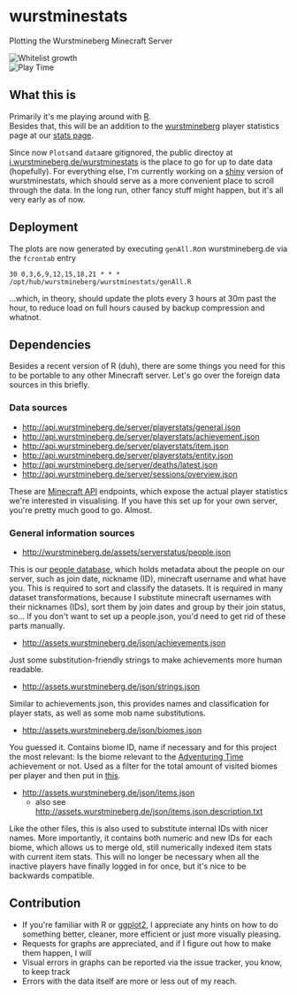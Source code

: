 wurstminestats
==============

Plotting the Wurstmineberg Minecraft Server

![Whitelist growth](http://i.wurstmineberg.de/wurstminestats/WhitelistGrowth.png)  
![Play Time](http://i.wurstmineberg.de/wurstminestats/sessions/playTime.png) 

## What this is
Primarily it's me playing around with [R](http://www.r-project.org).  
Besides that, this will be an addition to the [wurstmineberg](http://wurstminebger.de) player statistics page at our [stats page](http://wurstminebger.de/stats). 

Since now `Plots`and `data`are gitignored, the public directoy at [i.wurstmineberg.de/wurstminestats](http://i.wurstmineberg.de/wurstminestats/) is the place to go for up to date data (hopefully). 
For everything else, I'm currently working on a [shiny](http://shiny.rstudio.com/) version of wurstminestats, which should serve as a more convenient place to scroll through the data. In the long run, other fancy stuff might happen, but it's all very early as of now.

## Deployment
The plots are now generated by executing `genAll.R`on wurstmineberg.de via the `fcrontab` entry

    30 0,3,6,9,12,15,18,21 * * * /opt/hub/wurstmineberg/wurstminestats/genAll.R

…which, in theory, should update the plots every 3 hours at 30m past the hour, to reduce load on full hours caused by backup compression and whatnot.  

## Dependencies
Besides a recent version of R (duh), there are some things you need for this to be portable to any other Minecraft server. Let's go over the foreign data sources in this briefly.  

### Data sources
* http://api.wurstmineberg.de/server/playerstats/general.json
* http://api.wurstmineberg.de/server/playerstats/achievement.json
* http://api.wurstmineberg.de/server/playerstats/item.json
* http://api.wurstmineberg.de/server/playerstats/entity.json  
* http://api.wurstmineberg.de/server/deaths/latest.json  
* http://api.wurstmineberg.de/server/sessions/overview.json  

These are [Minecraft API](http://api.wurstmineberg.de) endpoints, which expose the actual player statistics we're interested in visualising. If you have this set up for your own server, you're pretty much good to go. Almost.

### General information sources
* http://wurstmineberg.de/assets/serverstatus/people.json  

This is our [people database](http://wiki.wurstmineberg.de/People_file), which holds metadata about the people on our server, such as join date, nickname (ID), minecraft username and what have you. This is required to sort and classify the datasets. It is required in many dataset transformations, because I substitute minecraft usernames with their nicknames (IDs), sort them by join dates and group by their join status, so… If you don't want to set up a people.json, you'd need to get rid of these parts manually.

* http://assets.wurstmineberg.de/json/achievements.json

Just some substitution-friendly strings to make achievements more human readable.  

* http://assets.wurstmineberg.de/json/strings.json

Similar to achievements.json, this provides names and classification for player stats, as well as some mob name substitutions.

* http://assets.wurstmineberg.de/json/biomes.json

You guessed it. Contains biome ID, name if necessary and for this project the most relevant: Is the biome relevant to the [Adventuring Time](http://minecraft.gamepedia.com/Adventuring_Time#List_of_achievements) achievement or not. Used as a filter for the total amount of visited biomes per player and then put in [this](http://i.wurstmineberg.de/wurstminestats/achievements/exploreAllBiomesProgress.png).

* http://assets.wurstmineberg.de/json/items.json
  * also see http://assets.wurstmineberg.de/json/items.json.description.txt  

Like the other files, this is also used to substitute internal IDs with nicer names. More importantly, it contains both numeric and new IDs for each biome, which allows us to merge old, still numerically indexed item stats with current item stats. This will no longer be necessary when all the inactive players have finally logged in for once, but it's nice to be backwards compatible.

## Contribution
* If you're familiar with R or [ggplot2](http://docs.ggplot2.org/), I appreciate any hints on how to do something better, cleaner, more efficient or just more visually pleasing. 
* Requests for graphs are appreciated, and if I figure out how to make them happen, I will
* Visual errors in graphs can be reported via the issue tracker, you know, to keep track
* Errors with the data itself are more or less out of my reach.

